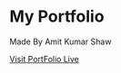 # My Portfolio  
Made By Amit Kumar Shaw  

[Visit PortFolio Live](https://my-port-folio-five-tawny.vercel.app)
